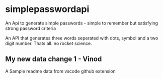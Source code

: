 # simplepasswordapi

An Api to generate simple passwords - simple to remember but satisfying strong password criteria

An API that generates three words seperated with dots, symbol and a two digit number. Thats all. no rocket science.

## My new data change 1 - Vinod

A Sample readme data from vscode github extension